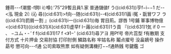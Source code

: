 錘蒋---f潮嘗-f鍔I i(:噂(:'75”29暫且員1.家 普通儲値f う((cid:631))亨f−i−−1 だ--<泓 現金 2(: i沁 尋((cid:631)>f向--随(cid:631))--《(cid:631)1画 i冤・翫冒ワフ ラ((cid:631)罰屑一割 』(cid:631)i一((cid:631))毎 胃目荊。謬唇 1号鋪 軍事博物億 <(cid:631))((cid:631)X(cid:631)虚早f I−蕗(cid:631))1う貢 『(cid:631)1気 if 0 一 、 −ユム・‐ ′ f f(cid:631)17 f <》1−' (cid:631)尋アヨ 用Pf号 帝片蕊型 f有散期 支付方式 十片押金 交易肘協 打印肘側 鱗路名称 牢姑名称 鬮点擢号 没畠嫡号 操作勗号 懲可向---f通 公司索取熊票 如有疑側溝機打−−f通熱銭 号鍵鑑 ゴ